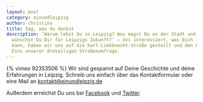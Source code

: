 ```yaml
---
layout: post
category: einundleipzig
author: christina
title: Sag, was du denkst
description: ‘Warum lebst Du in Leipzig? Was magst Du an der Stadt und was läuft vielleicht nicht so gut? Und was
  wünschst Du Dir für Leipzigs Zukunft?’ – Uns interessiert, was Dich in Deiner Stadt bewegt. Und weil digital ja jeder
  kann, haben wir uns auf die Karl-Liebknecht-Straße gestellt und den Leipzigern mit unseren Fragen aufgelauert. Video
  Eins unserer dreteiligen Straßenumfrage.
---
```

{% vimeo 92353506 %}
Wir sind gespannt auf Deine Geschichte und deine Erfahrungen in Leipzig. Schreib uns einfach über das Kontaktformular
oder eine Mail an <kontakt@einundleipzig.de>

Außerdem erreichst Du uns bei [Facebook](http://facebook.com/einundleipzig) und [Twitter](http://twitter.com/einundleipzig).
